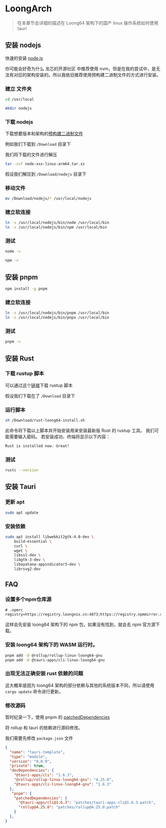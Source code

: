 # LoongArch

> 在本章节会详细的描述在 Loong64 架构下的国产 linux 操作系统如何使用 tauri

## 安装 nodejs


快速的安装 [node.js](https://nodejs.org)

你可能会好奇为什么 龙芯的开源社区 中推荐使用 nvm，但是在我的尝试中，是无法有对应的架构安装的。所以我依旧推荐使用预构建二进制文件的方式进行安装。

### 建立 文件夹

```bash
cd /usr/local

mkdir nodejs
```

### 下载 nodejs

下载想要版本和架构的[预构建二进制文件](https://github.com/taruri-plugin-mips/.github/releases/download/0.0.1/node-loong64.tar.xz)

例如我们下载到 `/Download` 目录下

我们将下载的文件进行解压

```bash
tar -xvf node-xxx-linux-arm64.tar.xz
```

假设我们解压到 `/Download/nodejs` 目录下

### 移动文件

```bash
mv /Download/nodejs/* /usr/local/nodejs
```

### 建立软连接

```bash
ln -s /usr/local/nodejs/bin/node /usr/local/bin
ln -s /usr/local/nodejs/bin/npm /usr/local/bin
```

### 测试

```bash
node -v

npm -v
```

## 安装 pnpm

```bash
npm install -g pnpm
```

### 建立软连接

```bash
ln -s /usr/local/nodejs/bin/pnpm /usr/local/bin
ln -s /usr/local/nodejs/bin/pnpx /usr/local/bin
```

### 测试

```bash
pnpm -v
```

## 安装 Rust

### 下载 rustup 脚本

可以通过这个[链接](https://github.com/taruri-plugin-mips/.github/releases/download/0.0.1/rust-loong64-install.sh)下载 rustup 脚本

假设我们下载在了 `/Download` 目录下

### 运行脚本

```bash
sh /Download/rust-loong64-install.sh
```

此命令将下载以上脚本并开始安装用来安装最新版 Rust 的 rustup 工具。 我们可能需要输入密码。 若安装成功，终端将显示以下内容：

```bash
Rust is installed now. Great!
```

### 测试

```bash
rustc --version
```

## 安装 Tauri

### 更新 apt

```bash
sudo apt update
```

### 安装依赖

```bash
sudo apt install libwebkit2gtk-4.0-dev \
    build-essential \
    curl \
    wget \
    libssl-dev \
    libgtk-3-dev \
    libayatana-appindicator3-dev \
    librsvg2-dev
```

## FAQ

### 设置多个npm仓库源

```txt
# .npmrc
registry=https://registry.loongnix.cn:4873;https://registry.npmmirror.com
```

这样会先安装 loong64 架构下的 npm 包，如果没有找到，就会去 npm 官方源下载。

### 安装 loong64 架构下的 WASM 运行时。

```bash
pnpm add -D @rollup/rollup-linux-loong64-gnu
pnpm add -D @tauri-apps/cli-linux-loong64-gnu
```

### 出现无法正确安装 rust 依赖的问题

这大概率是因为 loong64 架构的部分依赖与其他的系统版本不同，所以请使用 `cargo update` 命令进行更新。

### 修改源码

暂时纪录一下，使用 pnpm 的 [patchedDependencies](https://pnpm.io/zh/package_json#pnpmpatcheddependencies)

将 rollup 和 tauri 的依赖进行源码修改。

我们需要先修改 `package.json` 文件

```json
{
  "name": "tauri-template",
  "type": "module",
  "version": "0.0.0",
  "private": true,
  "devDependencies": {
    "@tauri-apps/cli": "1.6.3",
    "@rollup/rollup-linux-loong64-gnu": "4.25.0",
    "@tauri-apps/cli-linux-loong64-gnu": "1.6.3"
  },
   "pnpm": {
    "patchedDependencies": {
      "@tauri-apps/cli@1.6.3": "patches/tauri-apps-cli@1.6.3.patch",
      "rollup@4.25.0": "patches/rollup@4.25.0.patch"
    }
  },
}
```

